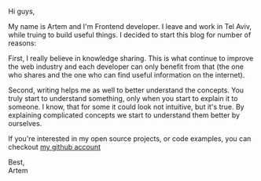 Hi guys,

My name is Artem and I'm Frontend developer.
I leave and work in Tel Aviv, while truing to build useful things.
I decided to start this blog for number of reasons:

First, I really believe in knowledge sharing.
This is what continue to improve the web industry and each developer can only benefit from that
(the one who shares and the one who can find useful information on the internet).

Second, writing helps me as well to better understand the concepts.
You truly start to understand something, only when you start to explain it to someone.
I know, that for some it could look not intuitive, but it's true.
By explaining complicated concepts we start to understand them better by ourselves.

If you're interested in my open source projects, or code examples, you can checkout
[my github account](https://github.com/artemdemo)

Best, <br />
Artem